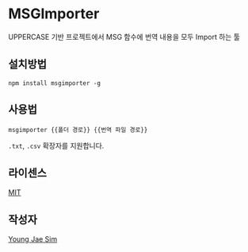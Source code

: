# MSGImporter
UPPERCASE 기반 프로젝트에서 MSG 함수에 번역 내용을 모두 Import 하는 툴

## 설치방법
```
npm install msgimporter -g
```

## 사용법
```
msgimporter {{폴더 경로}} {{번역 파일 경로}}
```

`.txt`, `.csv` 확장자를 지원합니다.

## 라이센스
[MIT](LICENSE)

## 작성자
[Young Jae Sim](https://github.com/Hanul)